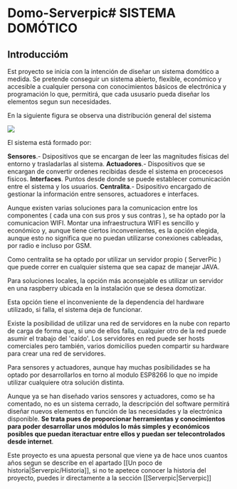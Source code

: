 # Domo-Serverpic# SISTEMA DOMÓTICO
## Introduccióm
Est proyecto se inicia con la intención de diseñar un sistema domótico a medida.
Se pretende conseguir un sistema abierto, flexible, económico y accesible a cualquier persona con conocimientos básicos de electrónica y programación lo que, permitirá, que cada ususario pueda diseñar los elementos segun sun necesidades.

En la siguiente figura se observa una distribución general del sistema

![](https://s3.amazonaws.com/bucket.jusaba.imagenes/bFgSkh9RVSBGasMFZbNa_InstalacionDomoticaNew.png)

El sistema está formado por:

**Sensores**.- Dsipositivos que se encargan de leer las magnitudes físicas del entorno y trasladarlas al sistema.
**Actuadores**.- Dispositivos que se encargan de convertir ordenes recibidas desde el sistema en procecesos fisicos.
**Interfaces**. Puntos desde donde se puede establecer comunicación entre el sistema y los usuarios.
**Centralita**.- Dsipositivo encargado de gestionar la información entre sensores, actuadores e interfaces.

Aunque existen varias soluciones para la comunicacion entre los componentes ( cada una con sus pros y sus contras ), se ha optado por la comunicacion WIFI. Montar una infraestructura WIFI es sencillo y económico y, aunque tiene ciertos inconvenientes, es la opción elegida, aunque esto no significa que no puedan utilizarse conexiones cableadas, por radio e incluso por GSM.

Como centralita se ha optado por utilizar un servidor propio ( ServerPic ) que puede correr en  cualquier sistema que sea capaz de manejar JAVA.

Para soluciones locales, la opción más aconsejable es utilizar un servidor en una raspberry ubicada en la instalación que se desea domotizar.

Esta opción tiene el inconveniente de la dependencia del hardware utilizado, si falla, el sistema deja de funcionar.

Existe la posibilidad de utilizar una red  de servidores en la nube con reparto de carga de forma que, si uno de ellos falla, cualquier otro de la red puede asumir el trabajo del 'caído'. Los servidores en  red puede ser hosts comerciales pero también, varios domicilios pueden compartir su hardware para crear una red de servidores.

Para sensores y actuadores, aunque hay muchas posibilidades se ha optado por desarrollarlos en torno al modulo ESP8266 lo que no impide utilizar cualquiere otra solución distinta.

Aunque ya se han diseñado varios sensores y actuadores, como se ha comentado, no es un sistema cerrado, la descripción del software permitirá diseñar nuevos elementos en función de las necesidades y la electrónica disponible. **Se trata pues de proporcionar herramientas y conocimientos para poder desarrollar unos módulos lo más simples y económicos posibles que puedan iteractuar entre ellos y puedan ser telecontrolados desde internet**.

Este proyecto es una apuesta personal que viene ya de hace unos cuantos años segun se describe en el apartado [[Un poco de historia|Serverpic/Historia]], si no te apetece conocer la historia del proyecto, puedes ir directamente a la sección [[Serverpic|Serverpic]]




